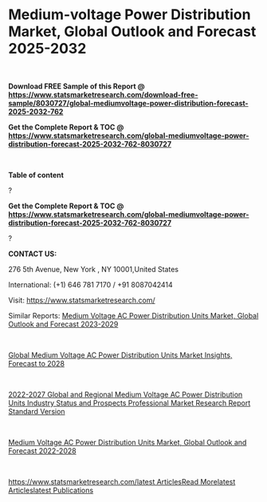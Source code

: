 <h1>Medium-voltage Power Distribution Market, Global Outlook and Forecast 2025-2032</h1><br/><p><strong>Download FREE Sample of this Report @ <a href="https://www.statsmarketresearch.com/download-free-sample/8030727/global-mediumvoltage-power-distribution-forecast-2025-2032-762">https://www.statsmarketresearch.com/download-free-sample/8030727/global-mediumvoltage-power-distribution-forecast-2025-2032-762</a></strong></p>
 
 
 
 <div><b>Get the Complete Report & TOC @ <a href="https://www.statsmarketresearch.com/global-mediumvoltage-power-distribution-forecast-2025-2032-762-8030727">https://www.statsmarketresearch.com/global-mediumvoltage-power-distribution-forecast-2025-2032-762-8030727</a></b></div>
 
 
 
 <p><br />
 
 <b>Table of content</b></p>
 
 
 
 <p>? </p>
 
 
 
 <div><b>Get the Complete Report & TOC @ <a href="https://www.statsmarketresearch.com/global-mediumvoltage-power-distribution-forecast-2025-2032-762-8030727">https://www.statsmarketresearch.com/global-mediumvoltage-power-distribution-forecast-2025-2032-762-8030727</a></b></div>
 
 
 
 <p>? </p>
 
 
 
 <p><b>CONTACT US:</b><br />
 
 276 5th Avenue, New York , NY 10001,United States<br />
 
 International: (+1) 646 781 7170 / +91 8087042414<br />
 
 Visit: <a href="https://www.statsmarketresearch.com/">https://www.statsmarketresearch.com/</a><br />
 
 Similar Reports: <a href="https://www.statsmarketresearch.com/global-mediumvoltage-power-distribution-forecast-2025-2032-762-8030727">Medium Voltage AC Power Distribution Units Market, Global Outlook and Forecast 2023-2029</a><br />
 
 <br />
 
 <a href="https://www.statsmarketresearch.com/global-mediumvoltage-power-distribution-forecast-2025-2032-762-8030727">Global Medium Voltage AC Power Distribution Units Market Insights, Forecast to 2028</a><br />
 
 <br />
 
 <a href="https://www.statsmarketresearch.com/global-mediumvoltage-power-distribution-forecast-2025-2032-762-8030727">2022-2027 Global and Regional Medium Voltage AC Power Distribution Units Industry Status and Prospects Professional Market Research Report Standard Version</a><br />
 
 <br />
 
 <a href="https://www.statsmarketresearch.com/global-mediumvoltage-power-distribution-forecast-2025-2032-762-8030727">Medium Voltage AC Power Distribution Units Market, Global Outlook and Forecast 2022-2028</a><br />
 
 <br />
 
 <a href="https://gyeongbokgung.com">https://www.statsmarketresearch.com/</a><a href="https://hallyeomaritime.com">latest Articles</a><a href="https://jingwansa.com">Read More</a><a href="https://nguoiviet.jp/">latest Articles</a><a href="https://www.intelmarketresearch.com/">latest Publications</a></p>